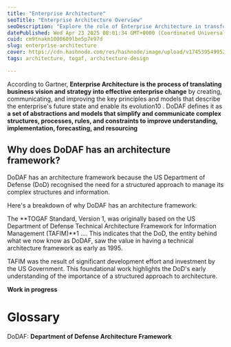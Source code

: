```yaml
---
title: "Enterprise Architecture"
seoTitle: "Enterprise Architecture Overview"
seoDescription: "Explore the role of Enterprise Architecture in transforming business vision into strategic changes using frameworks like TOGAF and DoDAF"
datePublished: Wed Apr 23 2025 08:01:34 GMT+0000 (Coordinated Universal Time)
cuid: cm9tnakm1000609lbe5p7e97d
slug: enterprise-architecture
cover: https://cdn.hashnode.com/res/hashnode/image/upload/v1745395499524/82161523-9336-4e8d-a804-97ecfc64b0c2.png
tags: architecture, togaf, architecture-design

---
```


According to Gartner, **Enterprise Architecture is the process of translating business vision and strategy into effective enterprise change** by creating, communicating, and improving the key principles and models that describe the enterprise's future state and enable its evolution10 . DoDAF defines it as **a set of abstractions and models that simplify and communicate complex structures, processes, rules, and constraints to improve understanding, implementation, forecasting, and resourcing**

## Why does DoDAF has an architecture framework?

DoDAF has an architecture framework because the US Department of Defense (DoD) recognised the need for a structured approach to manage its complex structures and information.

Here's a breakdown of why DoDAF has an architecture framework:

The **TOGAF Standard, Version 1, was originally based on the US Department of Defense Technical Architecture Framework for Information Management (TAFIM)**1 .... This indicates that the DoD, the entity behind what we now know as DoDAF, saw the value in having a technical architecture framework as early as 1995.

TAFIM was the result of significant development effort and investment by the US Government. This foundational work highlights the DoD's early understanding of the importance of a structured approach to architecture.

**Work in progress**

# Glossary

DoDAF: **Department of Defense Architecture Framework**
